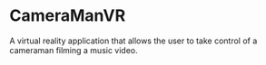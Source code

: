 # CameraManVR
 A virtual reality application that allows the user to take control of a cameraman filming a music video.
